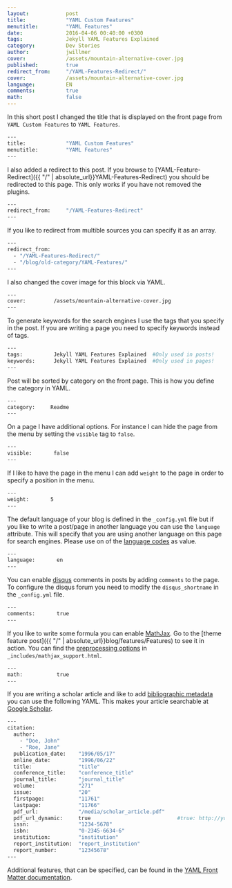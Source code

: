 ```yaml
---
layout:            post
title:             "YAML Custom Features"
menutitle:         "YAML Features"
date:              2016-04-06 00:40:00 +0300
tags:              Jekyll YAML Features Explained
category:          Dev Stories
author:            jwillmer
cover:             /assets/mountain-alternative-cover.jpg
published:         true
redirect_from:     "/YAML-Features-Redirect/"
cover:             /assets/mountain-alternative-cover.jpg
language:          EN
comments:          true
math:			   false
---
```


In this short post I changed the title that is displayed on the front page from `YAML Custom Features` to `YAML Features`.


```bash
---
title:             "YAML Custom Features"
menutitle:         "YAML Features"
---
```

I also added a redirect to this post. If you browse to [YAML-Feature-Redirect]({{ "/" | absolute_url}}YAML-Features-Redirect) you should be redirected to this page. This only works if you have not removed the plugins.

```bash
---
redirect_from:     "/YAML-Features-Redirect"
---
```

If you like to redirect from multible sources you can specify it as an array.

```bash
---
redirect_from:  
  - "/YAML-Features-Redirect/"
  - "/blog/old-category/YAML-Features/"
---
``````

I also changed the cover image for this block via YAML.

```bash
---
cover:         /assets/mountain-alternative-cover.jpg
---
``````

To generate keywords for the search engines I use the tags that you specify in the post. If you are writing a page you need to specify keywords instead of tags.

```bash
---        
tags:          Jekyll YAML Features Explained  #Only used in posts!
keywords:      Jekyll YAML Features Explained  #Only used in pages!
---
```

Post will be sorted by category on the front page. This is how you define the category in YAML.

```bash
---        
category:     Readme
---
```

On a page I have additional options. For instance I can hide the page from the menu by setting the `visible` tag to `false`.

```bash
---        
visible:       false     
---
```

If I like to have the page in the menu I can add `weight` to the page in order to specify a position in the menu.

```bash
---        
weight:       5  
---
```

The default language of your blog is defined in the `_config.yml` file but if you like to write a post/page in another language you can use the `language` attribute. This will specify that you are using another language on this page for search engines. Please use on of the [language codes](http://www.w3schools.com/tags/ref_language_codes.asp) as value.

```bash
---        
language:       en  
---
```

You can enable [disqus](https://disqus.com/) comments in posts by adding `comments` to the page. To configure the disqus forum you need to modify the `disqus_shortname` in the `_config.yml` file.

```bash
---        
comments:       true  
---
```

If you like to write some formula you can enable [MathJax](https://www.mathjax.org/). Go to the [theme feature post]({{ "/" | absolute_url}}blog/features/Features) to see it in action. You can find the [preprocessing options](http://docs.mathjax.org/en/latest/options/tex2jax.html#configure-tex2jax) in `_includes/mathjax_support.html`.

```bash
---        
math:           true 
---
```


If you are writing a scholar article and like to add [bibliographic metadata](https://scholar.google.com/intl/en/scholar/inclusion.html#indexing) you can use the following YAML. This makes your article searchable at [Google Scholar](https://scholar.google.com/).

```bash
---        
citation:
  author: 
    - "Doe, John"
    - "Roe, Jane"
  publication_date:    "1996/05/17"
  online_date:         "1996/06/22"
  title:               "title"
  conference_title:    "conference_title"
  journal_title:       "journal_title"
  volume:              "271"
  issue:               "20"
  firstpage:           "11761"
  lastpage:            "11766"
  pdf_url:             "/media/scholar_article.pdf"
  pdf_url_dynamic:     true                            #true: http://your-domain.com/[pdf_url]
  issn:                "1234-5678"
  isbn:                "0-2345-6634-6"
  institution:         "institution"
  report_institution:  "report_institution"
  report_number:       "12345678"
---
```

Additional features, that can be specified, can be found in the [YAML Front Matter documentation](https://jekyllrb.com/docs/frontmatter/).
